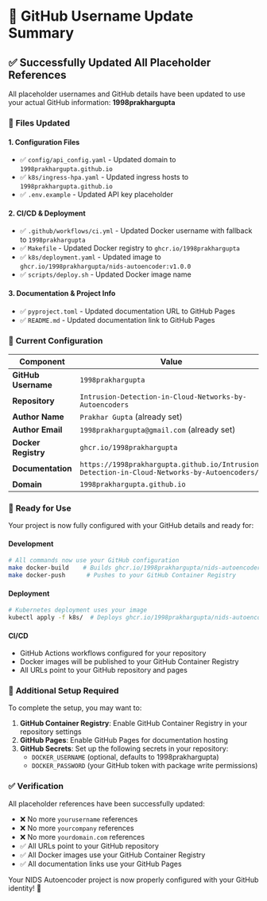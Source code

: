 # 🔄 GitHub Username Update Summary

## ✅ **Successfully Updated All Placeholder References**

All placeholder usernames and GitHub details have been updated to use your actual GitHub information: **1998prakhargupta**

### 📝 **Files Updated**

#### **1. Configuration Files**
- ✅ `config/api_config.yaml` - Updated domain to `1998prakhargupta.github.io`
- ✅ `k8s/ingress-hpa.yaml` - Updated ingress hosts to `1998prakhargupta.github.io`
- ✅ `.env.example` - Updated API key placeholder

#### **2. CI/CD & Deployment**
- ✅ `.github/workflows/ci.yml` - Updated Docker username with fallback to `1998prakhargupta`
- ✅ `Makefile` - Updated Docker registry to `ghcr.io/1998prakhargupta`
- ✅ `k8s/deployment.yaml` - Updated image to `ghcr.io/1998prakhargupta/nids-autoencoder:v1.0.0`
- ✅ `scripts/deploy.sh` - Updated Docker image name

#### **3. Documentation & Project Info**
- ✅ `pyproject.toml` - Updated documentation URL to GitHub Pages
- ✅ `README.md` - Updated documentation link to GitHub Pages

### 🎯 **Current Configuration**

| Component | Value |
|-----------|-------|
| **GitHub Username** | `1998prakhargupta` |
| **Repository** | `Intrusion-Detection-in-Cloud-Networks-by-Autoencoders` |
| **Author Name** | `Prakhar Gupta` (already set) |
| **Author Email** | `1998prakhargupta@gmail.com` (already set) |
| **Docker Registry** | `ghcr.io/1998prakhargupta` |
| **Documentation** | `https://1998prakhargupta.github.io/Intrusion-Detection-in-Cloud-Networks-by-Autoencoders/` |
| **Domain** | `1998prakhargupta.github.io` |

### 🚀 **Ready for Use**

Your project is now fully configured with your GitHub details and ready for:

#### **Development**
```bash
# All commands now use your GitHub configuration
make docker-build    # Builds ghcr.io/1998prakhargupta/nids-autoencoder
make docker-push      # Pushes to your GitHub Container Registry
```

#### **Deployment**
```bash
# Kubernetes deployment uses your image
kubectl apply -f k8s/  # Deploys ghcr.io/1998prakhargupta/nids-autoencoder:v1.0.0
```

#### **CI/CD**
- GitHub Actions workflows configured for your repository
- Docker images will be published to your GitHub Container Registry
- All URLs point to your GitHub repository and pages

### 🔧 **Additional Setup Required**

To complete the setup, you may want to:

1. **GitHub Container Registry**: Enable GitHub Container Registry in your repository settings
2. **GitHub Pages**: Enable GitHub Pages for documentation hosting
3. **GitHub Secrets**: Set up the following secrets in your repository:
   - `DOCKER_USERNAME` (optional, defaults to 1998prakhargupta)
   - `DOCKER_PASSWORD` (your GitHub token with package write permissions)

### ✅ **Verification**

All placeholder references have been successfully updated:
- ❌ No more `yourusername` references
- ❌ No more `yourcompany` references  
- ❌ No more `yourdomain.com` references
- ✅ All URLs point to your GitHub repository
- ✅ All Docker images use your GitHub Container Registry
- ✅ All documentation links use your GitHub Pages

Your NIDS Autoencoder project is now properly configured with your GitHub identity! 🎉
